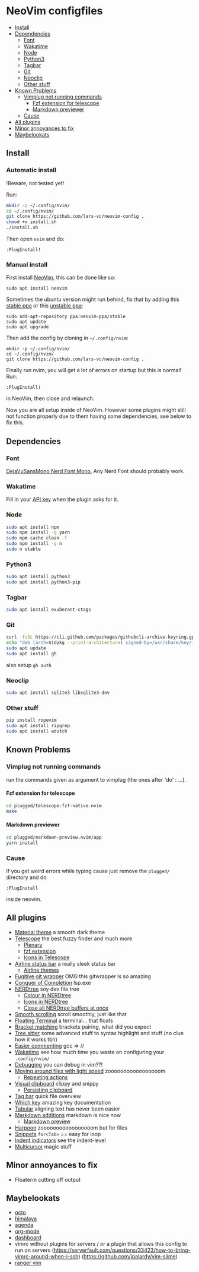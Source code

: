 # NeoVim configfiles

* [Install](#install)
* [Dependencies](#dependencies)
  * [Font](#font)
  * [Wakatime](#wakatime)
  * [Node](#node)
  * [Python3](#python3)
  * [Tagbar](#tagbar)
  * [Git](#git)
  * [Neoclip](#neoclip)
  * [Other stuff](#other-stuff)
* [Known Problems](#known-problems)
  * [Vimplug not running commands](#vimplug-not-running-commands)
    * [Fzf extension for telescope](#fzf-extension-for-telescope)
    * [Markdown previewer](#markdown-previewer)
  * [Cause](#cause)
* [All plugins](#all-plugins)
* [Minor annoyances to fix](#minor-annoyances-to-fix)
* [Maybelookats](#maybelookats)

## Install
### Automatic install
!Beware, not tested yet!

Run:
```sh
mkdir -p ~/.config/nvim/
cd ~/.config/nvim/
git clone https://github.com/lars-vc/neovim-config .
chmod +x install.sh
./install.sh
```
Then open `nvim` and do:
```
:PlugInstall!
```

### Manual install
First install [NeoVim](https://github.com/neovim/neovim), this can be done like so:
```
sudo apt install neovim
```

Sometimes the ubuntu version might run behind, fix that by adding this [stable ppa](https://code.launchpad.net/~neovim-ppa/+archive/ubuntu/stable) or this [unstable ppa](https://code.launchpad.net/~neovim-ppa/+archive/ubuntu/unstable):
```
sudo add-apt-repository ppa:neovim-ppa/stable
sudo apt update
sudo apt upgrade
```

Then add the config by cloning in `~/.config/nvim`:
```
mkdir -p ~/.config/nvim/
cd ~/.config/nvim/
git clone https://github.com/lars-vc/neovim-config .
```
Finally run nvim, you will get a lot of errors on startup but this is normal! Run:
```
:PlugInstall!
```
in NeoVim, then close and relaunch.

Now you are all setup inside of NeoVim. However some plugins might still not function properly due to them having some dependencies, see below to fix this.

## Dependencies

### Font
[DejaVuSansMono Nerd Font Mono](https://github.com/ryanoasis/nerd-fonts/tree/master/patched-fonts/DejaVuSansMono/Regular/complete),
Any Nerd Font should probably work.

### Wakatime
Fill in your [API key](https://wakatime.com/settings/api-key) when the plugin asks for it.

### Node
```sh
sudo apt install npm
sudo npm install -g yarn
sudo npm cache clean -f
sudo npm install -g n
sudo n stable
```

### Python3
```sh
sudo apt install python3
sudo apt install python3-pip
```

### Tagbar
```sh
sudo apt install exuberant-ctags
```

### Git
```sh
curl -fsSL https://cli.github.com/packages/githubcli-archive-keyring.gpg | sudo dd of=/usr/share/keyrings/githubcli-archive-keyring.gpg
echo "deb [arch=$(dpkg --print-architecture) signed-by=/usr/share/keyrings/githubcli-archive-keyring.gpg] https://cli.github.com/packages stable main" | sudo tee /etc/apt/sources.list.d/github-cli.list > /dev/null
sudo apt update
sudo apt install gh
```
also setup `gh auth`

### Neoclip
```sh
sudo apt install sqlite3 libsqlite3-dev
```

### Other stuff
```sh
pip install ropevim
sudo apt install ripgrep
sudo apt install wdutch
```

## Known Problems

### Vimplug not running commands
run the commands given as argument to vimplug (the ones after 'do' : ...).

#### Fzf extension for telescope
```sh
cd plugged/telescope-fzf-native.nvim
make
```

#### Markdown previewer
```sh
cd plugged/markdown-preview.nvim/app
yarn install
```

### Cause
If you get weird errors while typing cause just remove the `plugged/` directory and do
```viml
:PlugInstall
```
inside neovim.

## All plugins

* [Material theme](https://github.com/marko-cerovac/material.nvim/) a smooth dark theme
* [Telescope](https://github.com/nvim-telescope/telescope.nvim/) the best fuzzy finder and much more
    * [Plenary](https://github.com/nvim-lua/plenary.nvim/)
    * [fzf extension](https://github.com/nvim-telescope/telescope-fzf-native.nvim')
    * [Icons in Telescope](https://github.com/kyazdani42/nvim-web-devicons/)
* [Airline status bar](https://github.com/vim-airline/vim-airline/) a really sleek status bar
    * [Airline themes](https://github.com/vim-airline/vim-airline-themes/)
* [Fugitive git wrapper](https://github.com/tpope/vim-fugitive/) OMG this gitwrapper is so amazing
* [Conquer of Completion](https://github.com/neoclide/coc.nvim) lsp.exe
* [NERDtree](https://github.com/preservim/nerdtree/) soy dev file tree
    * [Colour in NERDtree](https://github.com/tiagofumo/vim-nerdtree-syntax-highlight/)
    * [Icons in NERDtree](https://github.com/ryanoasis/vim-devicons/)
    * [Close all NERDtree buffers at once](https://github.com/jistr/vim-nerdtree-tabs/)
* [Smooth scrolling](https://github.com/psliwka/vim-smoothie/) scroll smoothly, just like that
* [Floating Terminal](https://github.com/voldikss/vim-floaterm/) a terminal... that floats
* [Bracket matching](https://github.com/jiangmiao/auto-pairs/) brackets pairing, what did you expect
* [Tree sitter](https://github.com/nvim-treesitter/nvim-treesitter) some advanced stuff to syntax highlight and stuff (no clue how it works tbh)
* [Easier commenting](https://github.com/tpope/vim-commentary/) gcc => //
* [Wakatime](https://github.com/wakatime/vim-wakatime/) see how much time you waste on configuring your `.config/nvim/`
* [Debugging](https://github.com/puremourning/vimspector/) you can debug in vim??!
* [Moving around files with light speed](https://github.com/ggandor/lightspeed.nvim/) zooooooooooooooooom
    * [Repeating actions](https://github.com/tpope/vim-repeat/)
* [Visual clipboard](https://github.com/AckslD/nvim-neoclip.lua/) clippy and snippy
    * [Persisting clipboard](https://github.com/tami5/sqlite.lua/)
* [Tag bar](https://github.com/preservim/tagbar/) quick file overview
* [Which key](https://github.com/folke/which-key.nvim/) amazing key documentation
* [Tabular](https://github.com/godlygeek/tabular/) aligning text has never been easier
* [Markdown additions](https://github.com/preservim/vim-markdown/) markdown is nice now
    * [Markdown preview](https://github.com/iamcco/markdown-preview.nvim/)
* [Harpoon](https://github.com/ThePrimeagen/harpoon) zooooooooooooooooom but for files
* [Snippets](https://github.com/rafamadriz/friendly-snippets) `for<Tab>` == easy for loop
* [Indent indicators](lukas-reineke/indent-blankline.nvim) see the indent-level
* [Multicursor](mg979/vim-visual-multi) magic stuff

## Minor annoyances to fix
* Floaterm cutting off output

## Maybelookats
* [octo](https://github.com/pwntester/octo.nvim)
* [himalaya](https://github.com/soywod/himalaya)
* [agenda](https://github.com/dhruvasagar/vim-dotoo)
* [org-mode](https://github.com/vimoutliner/vimoutliner)
* [dashboard](https://github.com/glepnir/dashboard-nvim)
* vimrc without plugins for servers / or a plugin that allows this config to run on servers (https://serverfault.com/questions/33423/how-to-bring-vimrc-around-when-i-ssh) (https://github.com/jpalardy/vim-slime)
* [ranger vim](https://www.reddit.com/r/neovim/comments/f3b62j/i_wrote_a_plugin_to_make_ranger_to_be_a_file/)

